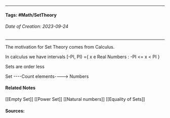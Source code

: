 __________________________________________________________________________
#### **Tags:** #Math/SetTheory 
###### *Date of Creation: 2023-09-24*
__________________________________________________________________________

The motivation for Set Theory comes from Calculus.  

In calculus we have intervals \[-PI, PI\) ={ x e Real Numbers : -PI <= x < PI }

Sets are order less

Set ----Count elements----> Numbers
#### Related Notes
[[Empty Set]]
[[Power Set]]
[[Natural numbers]]
[[Equality of Sets]]
#### Sources:

